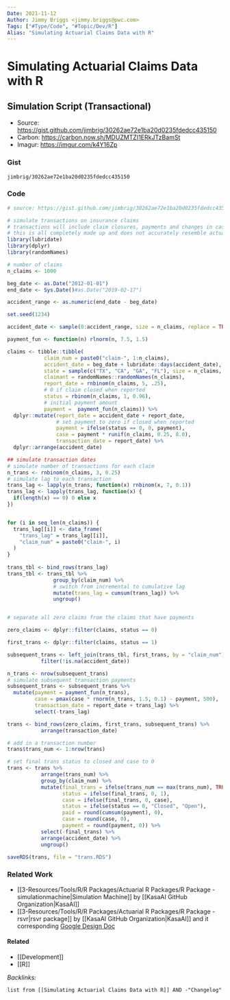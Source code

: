 ```yaml
---
Date: 2021-11-12
Author: Jimmy Briggs <jimmy.briggs@pwc.com>
Tags: ["#Type/Code", "#Topic/Dev/R"]
Alias: "Simulating Actuarial Claims Data with R"
---
```


# Simulating Actuarial Claims Data with R

## Simulation Script (Transactional)

- Source: https://gist.github.com/jimbrig/30262ae72e1ba20d0235fdedcc435150
- Carbon: https://carbon.now.sh/MDUZMTZI1ERkJTzBamSt
- Imagur: https://imgur.com/k4Y16Zp

### Gist

```gist
jimbrig/30262ae72e1ba20d0235fdedcc435150
```

### Code

```R
# source: https://gist.github.com/jimbrig/30262ae72e1ba20d0235fdedcc435150

# simulate transactions on insurance claims
# transactions will include claim closures, payments and changes in case reserves
# this is all completely made up and does not accurately resemble actual claims
library(lubridate)
library(dplyr)
library(randomNames)

# number of claims
n_claims <- 1000

beg_date <- as.Date("2012-01-01")
end_date <- Sys.Date()#as.Date("2019-02-17")

accident_range <- as.numeric(end_date - beg_date)

set.seed(1234)

accident_date <- sample(0:accident_range, size = n_claims, replace = TRUE)

payment_fun <- function(n) rlnorm(n, 7.5, 1.5)

claims <- tibble::tibble(
            claim_num = paste0("claim-", 1:n_claims),
            accident_date = beg_date + lubridate::days(accident_date),
            state = sample(c("TX", "CA", "GA", "FL"), size = n_claims, replace = TRUE),
            claimant = randomNames::randomNames(n_claims),
            report_date = rnbinom(n_claims, 5, .25),
            # 0 if claim closed when reported
            status = rbinom(n_claims, 1, 0.96),
            # initial payment amount
            payment =  payment_fun(n_claims)) %>%
  dplyr::mutate(report_date = accident_date + report_date,
                # set payment to zero if closed when reported
                payment = ifelse(status == 0, 0, payment),
                case = payment * runif(n_claims, 0.25, 8.0),
                transaction_date = report_date) %>%
  dplyr::arrange(accident_date)

## simulate transaction dates
# simulate number of transactions for each claim
n_trans <- rnbinom(n_claims, 3, 0.25)
# simulate lag to each transaction
trans_lag <- lapply(n_trans, function(x) rnbinom(x, 7, 0.1))
trans_lag <- lapply(trans_lag, function(x) {
  if(length(x) == 0) 0 else x
})


for (i in seq_len(n_claims)) {
  trans_lag[[i]] <- data_frame(
    "trans_lag" = trans_lag[[i]],
    "claim_num" = paste0("claim-", i)
  )
}
  
trans_tbl <- bind_rows(trans_lag)
trans_tbl <- trans_tbl %>%
               group_by(claim_num) %>%
               # switch from incremental to cumulative lag
               mutate(trans_lag = cumsum(trans_lag)) %>%
               ungroup()


# separate all zero claims from the claims that have payments

zero_claims <- dplyr::filter(claims, status == 0)

first_trans <- dplyr::filter(claims, status == 1)

subsequent_trans <- left_join(trans_tbl, first_trans, by = "claim_num") %>%
           filter(!is.na(accident_date)) 

n_trans <- nrow(subsequent_trans)
# simulate subsequent transaction payments
subsequent_trans <- subsequent_trans %>%
  mutate(payment = payment_fun(n_trans),
         case = pmax(case * rnorm(n_trans, 1.5, 0.1) - payment, 500),
         transaction_date = report_date + trans_lag) %>%
         select(-trans_lag)

trans <- bind_rows(zero_claims, first_trans, subsequent_trans) %>%
           arrange(transaction_date)

# add in a transaction number
trans$trans_num <- 1:nrow(trans)

# set final trans status to closed and case to 0
trans <- trans %>%
           arrange(trans_num) %>%
           group_by(claim_num) %>%
           mutate(final_trans = ifelse(trans_num == max(trans_num), TRUE, FALSE),
                  status = ifelse(final_trans, 0, 1),
                  case = ifelse(final_trans, 0, case),
                  status = ifelse(status == 0, "Closed", "Open"),
                  paid = round(cumsum(payment), 0),
                  case = round(case, 0),
                  payment = round(payment, 0)) %>%
           select(-final_trans) %>%
           arrange(accident_date) %>%
           ungroup()

saveRDS(trans, file = "trans.RDS")
```

### Related Work

- [[3-Resources/Tools/R/R Packages/Actuarial R Packages/R Package - simulationmachine|Simulation Machine]] by [[KasaAI GitHub Organization|KasaAI]]
- [[3-Resources/Tools/R/R Packages/Actuarial R Packages/R Package - rsvr|rsvr package]] by [[KasaAI GitHub Organization|KasaAI]] and it corresponding [Google Design Doc](https://docs.google.com/document/d/1x2Pi7tujWLAQlqd0chBXb0Ml0Ga2HK797OVJSaQQjv0/edit)

#### Related

- [[Development]]
- [[R]]


*Backlinks:*

```dataview
list from [[Simulating Actuarial Claims Data with R]] AND -"Changelog"
```